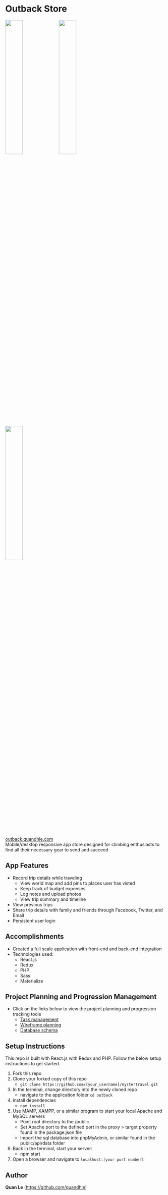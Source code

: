 # Outback Store
<img src="https://readme-screenshots.s3-us-west-1.amazonaws.com/outback1.png" width="33%" height="auto"> <img src="https://readme-screenshots.s3-us-west-1.amazonaws.com/outback2.png" width="33%" height="auto"> <img src="https://readme-screenshots.s3-us-west-1.amazonaws.com/outback3.png" width="33%" height="auto">

<a href="https://outback.quandhle.com/" target="_blank">outback.quandhle.com</a>
<br>Mobile/desktop responsive app store designed for climbing enthusiasts to find all their necessary gear to send and succeed

## App Features
- Record trip details while traveling
  - View world map and add pins to places user has visted
  - Keep track of budget expenses
  - Log notes and upload photos
  - View trip summary and timeline
- View previous trips
- Share trip details with family and friends through Facebook, Twitter, and Email
- Persistent user login

## Accomplishments
- Created a full scale application with front-end and back-end integration
- Technologies used:
   - React.js
   - Redux
   - PHP
   - Sass
   - Materialize

## Project Planning and Progression Management
- Click on the links below to view the project planning and progression tracking tools
   - <a href="https://www.meistertask.com/projects/d5wdruhifd/join/" target="_blank">Task management</a>
   - <a href="https://www.figma.com/file/Xmh37OwoBnlSgdptWpvYidkO/Myster-Travel?node-id=0%3A1" target="_blank">Wireframe planning</a>
   - <a href="https://dbdesigner.page.link/aRYkTggDqqMi98sE8" target="_blank">Database schema</a>

## Setup Instructions
This repo is built with React.js with Redux and PHP. Follow the below setup instructions to get started.
  1. Fork this repo
  2. Clone your forked copy of this repo
     - `git clone https://github.com/[your_username]/mystertravel.git`
  3. In the terminal, change directory into the newly cloned repo
     - navigate to the application folder `cd outback`
  4. Install dependencies
     - `npm install`
  5. Use MAMP, XAMPP, or a similar program to start your local Apache and MySQL servers
     - Point root directory to the /public
     - Set Apache port to the defined port in the proxy > target property found in the package.json file
     - Import the sql database into phpMyAdmin, or similar found in the public/api/data folder
  6. Back in the terminal, start your server:
     - npm start
  7. Open a browser and navigate to `localhost:[your port number]`

## Author
**Quan Le** (https://github.com/quandhle)
